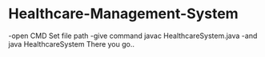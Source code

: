 # Healthcare-Management-System
-open CMD Set file path
-give command javac HealthcareSystem.java
-and java HealthcareSystem
 There you go..
 
